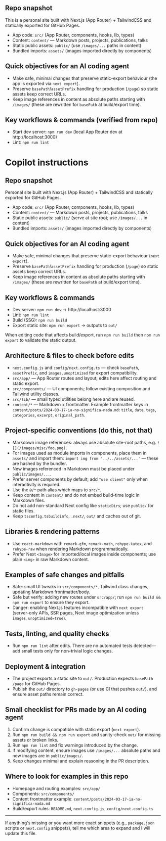 ## Repo snapshot

This is a personal site built with Next.js (App Router) + TailwindCSS and statically exported for GitHub Pages.

- App code: `src/` (App Router, components, hooks, lib, types)
- Content: `content/` — Markdown posts, projects, publications, talks
- Static public assets: `public/` (use `/images/...` paths in content)
- Bundled imports: `assets/` (images imported directly by components)

## Quick objectives for an AI coding agent

- Make safe, minimal changes that preserve static-export behaviour (the app is exported via `next export`).
- Preserve `basePath`/`assetPrefix` handling for production (`/page`) so static assets keep correct URLs.
- Keep image references in content as absolute paths starting with `/images/` (these are rewritten for `basePath` at build/export time).

## Key workflows & commands (verified from repo)

- Start dev server: `npm run dev` (local App Router dev at http://localhost:3000)
- Lint: `npm run lint`
# Copilot instructions

## Repo snapshot

Personal site built with Next.js (App Router) + TailwindCSS and statically exported for GitHub Pages.

- App code: `src/` (App Router, components, hooks, lib, types)
- Content: `content/` — Markdown posts, projects, publications, talks
- Static public assets: `public/` (serve at site root; use `/images/...` in content)
- Bundled imports: `assets/` (images imported directly by components)

## Quick objectives for an AI coding agent

- Make safe, minimal changes that preserve static-export behaviour (`next export`).
- Preserve `basePath`/`assetPrefix` handling for production (`/page`) so static assets keep correct URLs.
- Keep image references in content as absolute paths starting with `/images/` (these are rewritten for `basePath` at build/export time).

## Key workflows & commands

- Dev server: `npm run dev` → http://localhost:3000
- Lint: `npm run lint`
- Build (SSG): `npm run build`
- Export static site: `npm run export` → outputs to `out/`

When editing code that affects build/export, run `npm run build` then `npm run export` to validate the static output.

## Architecture & files to check before edits

- `next.config.js` and `config/next.config.ts` — check `basePath`, `assetPrefix`, and `images.unoptimized` for export compatibility.
- `src/app/` — App Router routes and layout; edits here affect routing and static export.
- `src/components/` — UI components; follow existing composition and Tailwind utility classes.
- `src/lib/` — small typed utilities belong here and are reused.
- `content/*` — Markdown + frontmatter. Example frontmatter keys in `content/posts/2024-03-17-ia-no-significa-nada.md`: `title`, `date`, `tags`, `categories`, `excerpt`, `original_path`.

## Project-specific conventions (do this, not that)

- Markdown image references: always use absolute site-root paths, e.g. `![](/images/misc/foo.png)`.
- For images used as module imports in components, place them in `assets/` and import them: `import img from '../../assets/...'` — these are hashed by the bundler.
- New images referenced in Markdown must be placed under `public/images/...`.
- Prefer server components by default; add `"use client"` only when interactivity is required.
- Use the `@/*` path alias which maps to `src/*`.
- Keep content in `content/` and do not embed build-time logic in Markdown files.
- Do not add non-standard Next config like `staticDirs`; use `public/` for static files.
- Keep `tsconfig.tsbuildinfo`, `.next/`, `out/` and caches out of git.

## Libraries & rendering patterns

- Use `react-markdown` with `remark-gfm`, `remark-math`, `rehype-katex`, and `rehype-raw` when rendering Markdown programmatically.
- Prefer Next `<Image>` for imported/local images inside components; use plain `<img>` in raw Markdown content.

## Examples of safe changes and pitfalls

- Safe: small UI tweaks in `src/components/*`, Tailwind class changes, updating Markdown frontmatter/body.
- Safe but verify: adding new routes under `src/app/`; run `npm run build && npm run export` to ensure they export.
- Danger: enabling Next.js features incompatible with `next export` (server-only APIs, SSR pages, Next image optimization unless `images.unoptimized=true`).

## Tests, linting, and quality checks

- Run `npm run lint` after edits. There are no automated tests detected—add small tests only for non-trivial logic changes.

## Deployment & integration

- The project exports a static site to `out/`. Production expects `basePath` `/page` for GitHub Pages.
- Publish the `out/` directory to `gh-pages` (or use CI that pushes `out/`), and ensure asset paths remain correct.

## Small checklist for PRs made by an AI coding agent

1. Confirm change is compatible with static export (`next export`).
2. Run `npm run build && npm run export` and sanity-check `out/` for missing assets or broken links.
3. Run `npm run lint` and fix warnings introduced by the change.
4. If modifying content, ensure images use `/images/...` absolute paths and new images are in `public/images/`.
5. Keep changes minimal and explain reasoning in the PR description.

## Where to look for examples in this repo

- Homepage and routing examples: `src/app/`
- Components: `src/components/`
- Content frontmatter example: `content/posts/2024-03-17-ia-no-significa-nada.md`
- Build/export rules: `README.md`, `next.config.js`, `config/next.config.ts`

---

If anything's missing or you want more exact snippets (e.g., `package.json` scripts or `next.config` snippets), tell me which area to expand and I will update this file.
